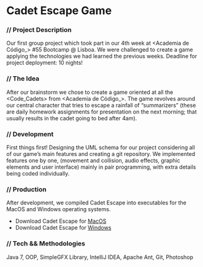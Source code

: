 # Cadet Escape Game

### // Project Description  
Our first group project which took part in our 4th week at <Academia de Código_> #55 Bootcamp @ Lisboa.
We were challenged to create a game applying the technologies we had learned the previous weeks. Deadline for project deployment: 10 nights!

### // The Idea  
After our brainstorm we chose to create a game oriented at all the <Code_Cadets> from <Academia de Código_>.
The game revolves around our central character that tries to escape a rainfall of “summarizers” (these are daily homework assignments for presentation on the next morning; that usually results in the cadet going to bed after 4am).

### // Development  
First things first! Designing the UML schema for our project considering all of our game’s main features and creating a git repository. We implemented features one by one, (movement and collision, audio effects, graphic elements and user interface) mainly in pair programming, with extra details being coded individually.

### // Production  
After development, we compiled Cadet Escape into executables for the MacOS and Windows operating systems.

* Download Cadet Escape for [MacOS](https://1drv.ms/u/s!AonyLiH200B6yRjOdPQCfwGaUvbC?e=h0zcr0)  
* Download Cadet Escape for [Windows](https://1drv.ms/u/s!AonyLiH200B6yRrslzestOQU-cXS?e=gdwYRG)

### // Tech && Methodologies  
Java 7, OOP, SimpleGFX Library, IntelliJ IDEA, Apache Ant, Git, Photoshop
